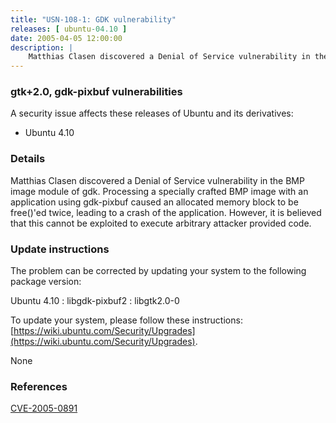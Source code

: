 ```yaml
---
title: "USN-108-1: GDK vulnerability"
releases: [ ubuntu-04.10 ]
date: 2005-04-05 12:00:00
description: |
    Matthias Clasen discovered a Denial of Service vulnerability in the BMP image module of gdk. Processing a specially crafted BMP image with an application using gdk-pixbuf caused an allocated memory block to be free()&#39;ed twice, leading to a crash of the application.  However, it is believed that this cannot be exploited to execute arbitrary attacker provided code.
--- 
```

 
### gtk+2.0, gdk-pixbuf vulnerabilities

A security issue affects these releases of Ubuntu and its derivatives:

* Ubuntu 4.10

### Details

Matthias Clasen discovered a Denial of Service vulnerability in the BMP image module of gdk. Processing a specially crafted BMP image with an application using gdk-pixbuf caused an allocated memory block to be free()&#39;ed twice, leading to a crash of the application. However, it is believed that this cannot be exploited to execute arbitrary attacker provided code.

### Update instructions

The problem can be corrected by updating your system to the following package version:

Ubuntu 4.10
 : libgdk-pixbuf2 
 : libgtk2.0-0 

To update your system, please follow these instructions: [https://wiki.ubuntu.com/Security/Upgrades](https://wiki.ubuntu.com/Security/Upgrades).

None

### References

 [CVE-2005-0891](http://people.ubuntu.com/~ubuntu-security/cve/CVE-2005-0891)
 
